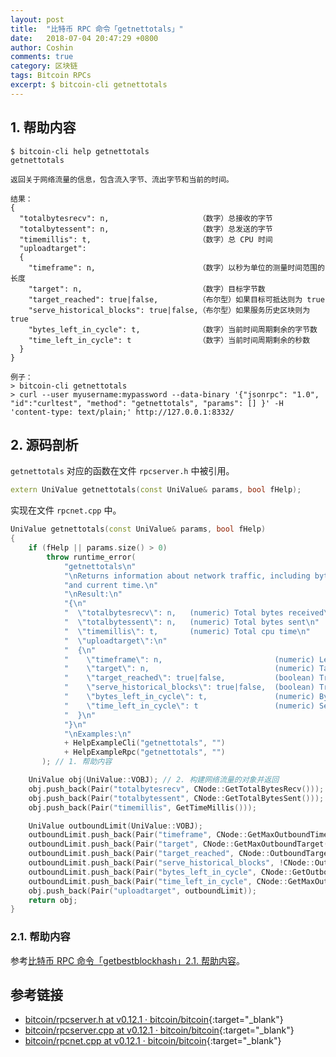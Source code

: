 ```yaml
---
layout: post
title:  "比特币 RPC 命令「getnettotals」"
date:   2018-07-04 20:47:29 +0800
author: Coshin
comments: true
category: 区块链
tags: Bitcoin RPCs
excerpt: $ bitcoin-cli getnettotals
---
```

## 1. 帮助内容

```shell
$ bitcoin-cli help getnettotals
getnettotals

返回关于网络流量的信息，包含流入字节、流出字节和当前的时间。

结果：
{
  "totalbytesrecv": n,                    （数字）总接收的字节
  "totalbytessent": n,                    （数字）总发送的字节
  "timemillis": t,                        （数字）总 CPU 时间
  "uploadtarget":
  {
    "timeframe": n,                       （数字）以秒为单位的测量时间范围的长度
    "target": n,                          （数字）目标字节数
    "target_reached": true|false,         （布尔型）如果目标可抵达则为 true
    "serve_historical_blocks": true|false,（布尔型）如果服务历史区块则为 true
    "bytes_left_in_cycle": t,             （数字）当前时间周期剩余的字节数
    "time_left_in_cycle": t               （数字）当前时间周期剩余的秒数
  }
}

例子：
> bitcoin-cli getnettotals
> curl --user myusername:mypassword --data-binary '{"jsonrpc": "1.0", "id":"curltest", "method": "getnettotals", "params": [] }' -H 'content-type: text/plain;' http://127.0.0.1:8332/
```

## 2. 源码剖析

`getnettotals` 对应的函数在文件 `rpcserver.h` 中被引用。

```cpp
extern UniValue getnettotals(const UniValue& params, bool fHelp);
```

实现在文件 `rpcnet.cpp` 中。

```cpp
UniValue getnettotals(const UniValue& params, bool fHelp)
{
    if (fHelp || params.size() > 0)
        throw runtime_error(
            "getnettotals\n"
            "\nReturns information about network traffic, including bytes in, bytes out,\n"
            "and current time.\n"
            "\nResult:\n"
            "{\n"
            "  \"totalbytesrecv\": n,   (numeric) Total bytes received\n"
            "  \"totalbytessent\": n,   (numeric) Total bytes sent\n"
            "  \"timemillis\": t,       (numeric) Total cpu time\n"
            "  \"uploadtarget\":\n"
            "  {\n"
            "    \"timeframe\": n,                         (numeric) Length of the measuring timeframe in seconds\n"
            "    \"target\": n,                            (numeric) Target in bytes\n"
            "    \"target_reached\": true|false,           (boolean) True if target is reached\n"
            "    \"serve_historical_blocks\": true|false,  (boolean) True if serving historical blocks\n"
            "    \"bytes_left_in_cycle\": t,               (numeric) Bytes left in current time cycle\n"
            "    \"time_left_in_cycle\": t                 (numeric) Seconds left in current time cycle\n"
            "  }\n"
            "}\n"
            "\nExamples:\n"
            + HelpExampleCli("getnettotals", "")
            + HelpExampleRpc("getnettotals", "")
       ); // 1. 帮助内容

    UniValue obj(UniValue::VOBJ); // 2. 构建网络流量的对象并返回
    obj.push_back(Pair("totalbytesrecv", CNode::GetTotalBytesRecv()));
    obj.push_back(Pair("totalbytessent", CNode::GetTotalBytesSent()));
    obj.push_back(Pair("timemillis", GetTimeMillis()));

    UniValue outboundLimit(UniValue::VOBJ);
    outboundLimit.push_back(Pair("timeframe", CNode::GetMaxOutboundTimeframe()));
    outboundLimit.push_back(Pair("target", CNode::GetMaxOutboundTarget()));
    outboundLimit.push_back(Pair("target_reached", CNode::OutboundTargetReached(false)));
    outboundLimit.push_back(Pair("serve_historical_blocks", !CNode::OutboundTargetReached(true)));
    outboundLimit.push_back(Pair("bytes_left_in_cycle", CNode::GetOutboundTargetBytesLeft()));
    outboundLimit.push_back(Pair("time_left_in_cycle", CNode::GetMaxOutboundTimeLeftInCycle()));
    obj.push_back(Pair("uploadtarget", outboundLimit));
    return obj;
}
```

### 2.1. 帮助内容

参考[比特币 RPC 命令「getbestblockhash」2.1. 帮助内容](/blog/2018/05/bitcoin-rpc-getbestblockhash.html#21-帮助内容)。

## 参考链接

* [bitcoin/rpcserver.h at v0.12.1 · bitcoin/bitcoin](https://github.com/bitcoin/bitcoin/blob/v0.12.1/src/rpcserver.h){:target="_blank"}
* [bitcoin/rpcserver.cpp at v0.12.1 · bitcoin/bitcoin](https://github.com/bitcoin/bitcoin/blob/v0.12.1/src/rpcserver.cpp){:target="_blank"}
* [bitcoin/rpcnet.cpp at v0.12.1 · bitcoin/bitcoin](https://github.com/bitcoin/bitcoin/blob/v0.12.1/src/rpcnet.cpp){:target="_blank"}
